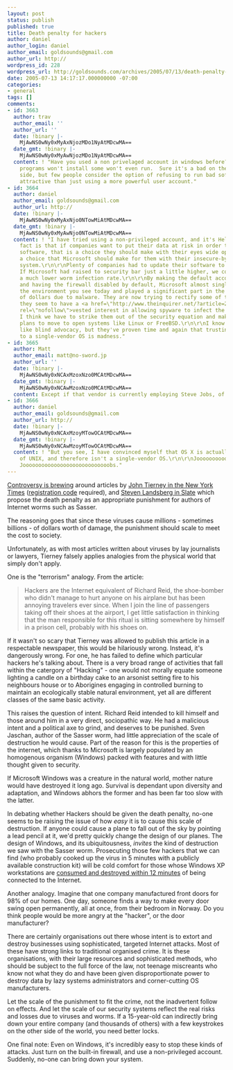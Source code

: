 ```yaml
---
layout: post
status: publish
published: true
title: Death penalty for hackers
author: daniel
author_login: daniel
author_email: goldsounds@gmail.com
author_url: http://
wordpress_id: 228
wordpress_url: http://goldsounds.com/archives/2005/07/13/death-penalty-for-hackers/
date: 2005-07-13 14:17:17.000000000 -07:00
categories:
- general
tags: []
comments:
- id: 3663
  author: trav
  author_email: ''
  author_url: ''
  date: !binary |-
    MjAwNS0wNy0xMyAxNjozMDo1NyAtMDcwMA==
  date_gmt: !binary |-
    MjAwNS0wNy0xMyAwNjozMDo1NyAtMDcwMA==
  content: ! "Have you used a non privelaged account in windows before?\r\n\r\nMany
    programs won't install some won't even run.  Sure it's a bad on the developers
    side, but few people consider the option of refusing to run bad software more
    attractive than just using a more powerful user account."
- id: 3664
  author: daniel
  author_email: goldsounds@gmail.com
  author_url: http://
  date: !binary |-
    MjAwNS0wNy0xMyAxNjo0NTowMiAtMDcwMA==
  date_gmt: !binary |-
    MjAwNS0wNy0xMyAwNjo0NTowMiAtMDcwMA==
  content: ! "I have tried using a non-privileged account, and it's Hell. The simple
    fact is that if companies want to put their data at risk in order to run particular
    software, that is a choice they should make with their eyes wide open. It is not
    a choice that Microsoft should make for them with their insecure-by-design operating
    system.\r\n\r\nPlenty of companies had to update their software to run on XP regardless.
    If Microsoft had raised to security bar just a little higher, we could have seen
    a much lower worm infection rate.\r\n\r\nBy making the default account privileged,
    and having the firewall disabled by default, Microsoft almost singlehandedly created
    the environment you see today and played a significant part in the loss of billions
    of dollars due to malware. They are now trying to rectify some of this, but since
    they seem to have a <a href=\"http://www.theinquirer.net/?article=24538\"
    rel=\"nofollow\">vested interest in allowing spyware to infect the user's system</a>,
    I think we have to strike them out of the security equation and make long-term
    plans to move to open systems like Linux or FreeBSD.\r\n\r\nI know this sounds
    like blind advocacy, but they've proven time and again that trusting your data
    to a single-vendor OS is madness."
- id: 3665
  author: Matt
  author_email: matt@no-sword.jp
  author_url: ''
  date: !binary |-
    MjAwNS0wNy0xNCAxMzoxNzo0MCAtMDcwMA==
  date_gmt: !binary |-
    MjAwNS0wNy0xNCAwMzoxNzo0MCAtMDcwMA==
  content: Except if that vendor is currently employing Steve Jobs, of course. Joooooooooooooooooobs.
- id: 3666
  author: daniel
  author_email: goldsounds@gmail.com
  author_url: http://
  date: !binary |-
    MjAwNS0wNy0xNCAxMzoyMTowOCAtMDcwMA==
  date_gmt: !binary |-
    MjAwNS0wNy0xNCAwMzoyMTowOCAtMDcwMA==
  content: ! "But you see, I have convinced myself that OS X is actually a reimplementation
    of UNIX, and therefore isn't a single-vendor OS.\r\n\r\nJoooooooooooooooooooooooobs.\r\n\r\nSteeeve
    Joooooooooooooooooooooooooooobs."
---
```

<a href="http://it.slashdot.org/article.pl?sid=05/07/12/134259&tid=172&tid=17">Controversy is brewing</a> around articles by <a href="http://www.nytimes.com/2005/07/12/opinion/12tierney.html?hp">John Tierney in the New York Times</a> (<a href="http://www.bugmenot.com/view.php?url=www.nytimes.com">registration code</a> required), and <a href="http://slate.msn.com/id/2101297/">Steven Landsberg in Slate</a> which propose the death penalty as an appropriate punishment for authors of Internet worms such as Sasser.

The reasoning goes that since these viruses cause millions - sometimes billions - of dollars worth of damage, the punishment should scale to meet the cost to society.

Unfortunately, as with most articles written about viruses by lay journalists or lawyers, Tierney falsely applies analogies from the physical world that simply don't apply.

One is the "terrorism" analogy. From the article:

<blockquote>Hackers are the Internet equivalent of Richard Reid, the shoe-bomber who didn't manage to hurt anyone on his airplane but has been annoying travelers ever since. When I join the line of passengers taking off their shoes at the airport, I get little satisfaction in thinking that the man responsible for this ritual is sitting somewhere by himself in a prison cell, probably with his shoes on.</blockquote>

If it wasn't so scary that Tierney was allowed to publish this article in a respectable newspaper, this would be hilariously wrong. Instead, it's dangerously wrong. For one, he has failed to define which particular hackers he's talking about. There is a very broad range of activities that fall within the catergory of "Hacking" - one would not morally equate someone lighting a candle on a birthday cake to an arsonist setting fire to his neighbours house or to Aborigines engaging in controlled burning to maintain an ecologically stable natural environment, yet all are different classes of the same basic activity.

This raises the question of intent. Richard Reid intended to kill himself and those around him in a very direct, sociopathic way. He had a malicious intent and a political axe to grind, and deserves to be punished. Sven Jaschan, author of the Sasser worm, had little appreciation of the scale of destruction he would cause. Part of the reason for this is the properties of the internet, which thanks to Microsoft is largely populated by an homogenous organism (Windows) packed with features and with little thought given to security.

If Microsoft Windows was a creature in the natural world, mother nature would have destroyed it long ago. Survival is dependant upon diversity and adaptation, and Windows abhors the former and has been far too slow with the latter.

In debating whether Hackers should be given the death penalty, no-one seems to be raising the issue of how <em>easy</em> it is to cause this scale of destruction. If anyone could cause a plane to fall out of the sky by pointing a lead pencil at it, we'd pretty quickly change the design of our planes. The design of Windows, and its ubiquitousness, <em>invites</em> the kind of destruction we saw with the Sasser worm. Prosecuting those few hackers that we can find (who probably cooked up the virus in 5 minutes with a publicly available construction kit) will be cold comfort for those whose Windows XP workstations are <a href="http://www.realtechnews.com/posts/1511">consumed and destroyed within 12 minutes</a> of being connected to the Internet.

Another analogy. Imagine that one company manufactured front doors for 98% of our homes. One day, someone finds a way to make every door swing open permanently, all at once, from their bedroom in Norway. Do you think people would be more angry at the "hacker", or the door manufacturer?

There are certainly organisations out there whose intent is to extort and destroy businesses using sophisticated, targeted Internet attacks. Most of these have strong links to traditional organised crime. It is these organisations, with their large resources and sophisticated methods, who should be subject to the full force of the law, not teenage miscreants who know not what they do and have been given disproportionate power to destroy data by lazy systems administrators and corner-cutting OS manufacturers.

Let the scale of the punishment to fit the crime, not the inadvertent follow on effects. And let the scale of our security systems reflect the real risks and losses due to viruses and worms. If a 15-year-old can indirectly bring down your entire company (and thousands of others) with a few keystrokes on the other side of the world, you need better locks.

One final note: Even on Windows, it's incredibly easy to stop these kinds of attacks. Just turn on the built-in firewall, and use a non-privileged account. Suddenly, no-one can bring down your system.
